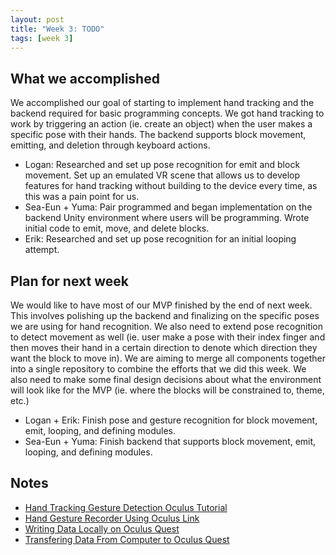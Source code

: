```yaml
---
layout: post
title: "Week 3: TODO"
tags: [week 3]
---
```


## What we accomplished
We accomplished our goal of starting to implement hand tracking and the backend required for basic programming concepts. We got hand tracking to work by triggering an action (ie. create an object) when the user makes a specific pose with their hands. The backend supports block movement, emitting, and deletion through keyboard actions.
* Logan: Researched and set up pose recognition for emit and block movement. Set up an emulated VR scene that allows us to develop features for hand tracking without building to the device every time, as this was a pain point for us. 
* Sea-Eun + Yuma: Pair programmed and began implementation on the backend Unity environment where users will be programming. Wrote initial code to emit, move, and delete blocks.
* Erik: Researched and set up pose recognition for an initial looping attempt.

## Plan for next week
We would like to have most of our MVP finished by the end of next week. This involves polishing up the backend and finalizing on the specific poses we are using for hand recognition. We also need to extend pose recognition to detect movement as well (ie. user make a pose with their index finger and then moves their hand in a certain direction to denote which direction they want the block to move in). We are aiming to merge all components together into a single repository to combine the efforts that we did this week. We also need to make some final design decisions about what the environment will look like for the MVP (ie. where the blocks will be constrained to, theme, etc.)
* Logan + Erik: Finish pose and gesture recognition for block movement, emit, looping, and defining modules.
* Sea-Eun + Yuma: Finish backend that supports block movement, emit, looping, and defining modules.

## Notes
* [Hand Tracking Gesture Detection Oculus Tutorial](https://www.youtube.com/watch?v=lBzwUKQ3tbw)
* [Hand Gesture Recorder Using Oculus Link](https://github.com/jorgejgnz/HandTrackingGestureRecorder)
* [Writing Data Locally on Oculus Quest](https://frl.nyu.edu/write-data-locally-on-oculus-quest/ )
* [Transfering Data From Computer to Oculus Quest](https://support.oculus.com/2255729571307786/?locale=en_US)
